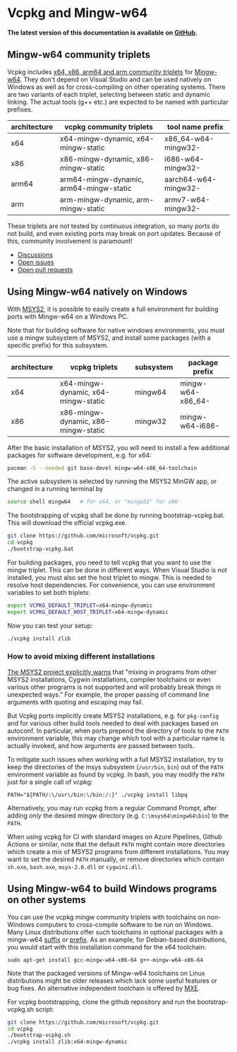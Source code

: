 # Vcpkg and Mingw-w64

**The latest version of this documentation is available on [GitHub](https://github.com/Microsoft/vcpkg/tree/master/docs/users/mingw.md).**

## Mingw-w64 community triplets

Vcpkg includes
[x64, x86, arm64 and arm community triplets](https://github.com/microsoft/vcpkg/tree/master/triplets/community)
for [Mingw-w64](http://mingw-w64.org/). They don't depend on Visual Studio and
can be used natively on Windows as well as for cross-compiling on
other operating systems. There are two variants of each triplet,
selecting between static and dynamic linking. The actual tools
(g++ etc.) are expected to be named with particular prefixes.

| architecture | vcpkg community triplets                | tool name prefix     |
|--------------|-----------------------------------------|----------------------|
| x64          | x64-mingw-dynamic, x64-mingw-static     | x86_64-w64-mingw32-  |
| x86          | x86-mingw-dynamic, x86-mingw-static     | i686-w64-mingw32-    |
| arm64        | arm64-mingw-dynamic, arm64-mingw-static | aarch64-w64-mingw32- |
| arm          | arm-mingw-dynamic, arm-mingw-static     | armv7-w64-mingw32-   |

These triplets are not tested by continuous integration, so many ports
do not build, and even existing ports may break on port updates.
Because of this, community involvement is paramount!

- [Discussions](https://github.com/microsoft/vcpkg/discussions?discussions_q=mingw)
- [Open issues](https://github.com/microsoft/vcpkg/issues?q=is%3Aissue+is%3Aopen+mingw)
- [Open pull requests](https://github.com/microsoft/vcpkg/pulls?q=is%3Apr+is%3Aopen+mingw)

## Using Mingw-w64 natively on Windows

With [MSYS2](https://www.msys2.org/), it is possible to easily create
a full environment for building ports with Mingw-w64 on a Windows PC.

Note that for building software for native windows environments, you
must use a mingw subsystem of MSYS2, and install some packages 
(with a specific prefix) for this subsystem.

| architecture | vcpkg triplets                      | subsystem | package prefix    |
|--------------|-------------------------------------|-----------|-------------------|
| x64          | x64-mingw-dynamic, x64-mingw-static | mingw64   | mingw-w64-x86_64- |
| x86          | x86-mingw-dynamic, x86-mingw-static | mingw32   | mingw-w64-i686-   |

After the basic installation of MSYS2, you will need to install a few
additional packages for software development, e.g. for x64:

```bash
pacman -S --needed git base-devel mingw-w64-x86_64-toolchain
```

The active subsystem is selected by running the MSYS2 MinGW app, or
changed in a running terminal by

```bash
source shell mingw64   # for x64, or "mingw32" for x86
```

The bootstrapping of vcpkg shall be done by running bootstrap-vcpkg.bat.
This will download the official vcpkg.exe.

```bash
git clone https://github.com/microsoft/vcpkg.git
cd vcpkg
./bootstrap-vcpkg.bat
```

For building packages, you need to tell vcpkg that you want to use the
mingw triplet. This can be done in different ways. When Visual Studio
is not installed, you must also set the host triplet to mingw. This is
needed to resolve host dependencies. For convenience, you can use
environment variables to set both triplets:

```bash
export VCPKG_DEFAULT_TRIPLET=x64-mingw-dynamic
export VCPKG_DEFAULT_HOST_TRIPLET=x64-mingw-dynamic
```

Now you can test your setup:

```bash
./vcpkg install zlib
```

### How to avoid mixing different installations

[The MSYS2 project explicitly warns](https://www.msys2.org/wiki/MSYS2-introduction/#path)
that "mixing in programs from other MSYS2 installations, Cygwin installations,
compiler toolchains or even various other programs is not supported and will
probably break things in unexpected ways." For example, the proper passing of
command line arguments with quoting and escaping may fail.

But Vcpkg ports implicitly create MSYS2 installations, e.g. for `pkg-config`
and for various other build tools needed to deal with packages based on
autoconf. In particular, when ports prepend the directory of tools to the
`PATH` environment variable, this may change which tool with a particular
name is actually invoked, and how arguments are passed between tools.

To mitigate such issues when working with a full MSYS2 installation,
try to keep the directories of the msys subsystem (`/usr/bin`, `bin`)
out of the `PATH` environment variable as found by vcpkg. In bash, you
may modify the `PATH` just for a single call of vcpkg:

~~~
PATH="${PATH/:\/usr\/bin:\/bin:/:}" ./vcpkg install libpq
~~~

Alternatively, you may run vcpkg from a regular Command Prompt, after
adding *only* the desired mingw directory (e.g. `C:\msys64\mingw64\bin`)
to the `PATH`.

When using vcpkg for CI with standard images on Azure Pipelines, Github Actions
or similar, note that the default `PATH` might contain more directories
which create a mix of MSYS2 programs from different installations. You may
want to set the desired `PATH` manually, or remove directories which contain
`sh.exe`, `bash.exe`, `msys-2.0.dll` or `cygwin1.dll`.

## Using Mingw-w64 to build Windows programs on other systems

You can use the vcpkg mingw community triplets with toolchains on
non-Windows computers to cross-compile software to be run on Windows.
Many Linux distributions offer such toolchains in optional packages
with a mingw-w64 [suffix](https://repology.org/projects/?search=-mingw-w64)
or [prefix](https://repology.org/projects/?search=mingw-w64-).
As an example, for Debian-based distributions, you would start with
this installation command for the x64 toolchain:

```
sudo apt-get install gcc-mingw-w64-x86-64 g++-mingw-w64-x86-64
```

Note that the packaged versions of Mingw-w64 toolchains on Linux distributions
might be older releases which lack some useful features or bug fixes.
An alternative independent toolchain is offered by [MXE](https://mxe.cc/).

For vcpkg bootstrapping, clone the github repository and run the
bootstrap-vcpkg.sh script:

```bash
git clone https://github.com/microsoft/vcpkg.git
cd vcpkg
./bootstrap-vcpkg.sh
./vcpkg install zlib:x64-mingw-dynamic
```

